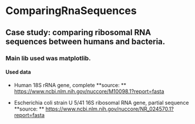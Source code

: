 # ComparingRnaSequences

## Case study: comparing ribosomal RNA sequences between humans and bacteria.

### Main lib used was **matplotlib.**

#### Used data
  * Human 18S rRNA gene, complete
      **source: ** https://www.ncbi.nlm.nih.gov/nuccore/M10098.1?report=fasta
  
  * Escherichia coli strain U 5/41 16S ribosomal RNA gene, partial sequence
      **source: ** https://www.ncbi.nlm.nih.gov/nuccore/NR_024570.1?report=fasta
  
